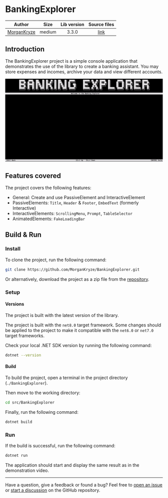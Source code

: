 # BankingExplorer

|                    Author                     |  Size  | Lib version |                      Source files                      |
| :-------------------------------------------: | :----: | :---------: | :----------------------------------------------------: |
| [MorganKryze](https://github.com/MorganKryze) | medium |    3.3.0    | [link](https://github.com/MorganKryze/BankingExplorer) |

## Introduction

The BankingExplorer project is a simple console application that demonstrates the use of the library to create a banking assistant. You may store expenses and incomes, archive your data and view different accounts.

![Demo](../assets/vid/gif/examples/banking.gif)

## Features covered

The project covers the following features:

- General: Create and use PassiveElement and InteractiveElement
- PassiveElements: `Title`, `Header` & `Footer`, `EmbedText` (formerly Interactive)
- InteractiveElements: `ScrollingMenu`, `Prompt`, `TableSelector`
- AnimatedElements: `FakeLoadingBar`

## Build & Run

### Install

To clone the project, run the following command:

```bash
git clone https://github.com/MorganKryze/BankingExplorer.git
```

Or alternatively, download the project as a zip file from the [repository](https://github.com/MorganKryze/BankingExplorer).

### Setup

#### Versions

The project is built with the latest version of the library.

The project is built with the `net8.0` target framework. Some changes should be applied to the project to make it compatible with the `net6.0` or `net7.0` target frameworks.

Check your local .NET SDK version by running the following command:

```bash
dotnet --version
```

#### Build

To build the project, open a terminal in the project directory (`./BankingExplorer`).

Then move to the working directory:

```bash
cd src/BankingExplorer
```

Finally, run the following command:

```bash
dotnet build
```

### Run

If the build is successful, run the following command:

```bash
dotnet run
```

The application should start and display the same result as in the demonstration video.

---

Have a question, give a feedback or found a bug? Feel free to [open an issue](https://github.com/MorganKryze/ConsoleAppVisuals/issues) or [start a discussion](https://github.com/MorganKryze/ConsoleAppVisuals/discussions) on the GitHub repository.
